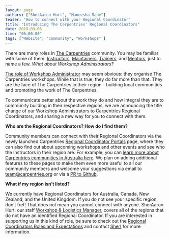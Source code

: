 ```yaml
---
layout: page
authors: ["SherAaron Hurt", "Maneesha Sane"]
teaser: "How to connect with your Regional Coordinator"
title: "Introducing The Carpentries' Regional Coordinators"
date: 2019-03-05
time: "06:00:00"
tags: ["Website", "Community", "Workshops" ]
---
```



There are many roles in [The Carpentries](https://carpentries.org/) community. You may be familiar with some of them: [Instructors](https://carpentries.org/instructors/), [Maintainers](https://carpentries.org/maintainers/), [Trainers](https://carpentries.org/trainers/), and [Mentors](https://carpentries.org/mentors/), just to name a few. *What about Workshop Administrators?*

[The role of Workshop Administrator](https://docs.carpentries.org/topic_folders/workshop_administration/expectations.html) may seem obvious: they organise The Carpentries workshops. While that is true, they do far more than that. They are the face of The Carpentries in their region - building local communities and promoting the work of The Carpentries.

To communicate better about the work they do and how integral they are to community building in their respective regions, we are announcing the title change of our Workshop Administrators to Carpentries Regional Coordinators, and sharing a new way for you to connect with them.

**Who are the Regional Coordinators? How do I find them?**

Community members can connect with their Regional Coordinators via the newly launched Carpentries [Regional Coordinator Portals](https://carpentries.org/regionalcoordinators/) page, where they can also find out about upcoming workshops and other events and see who the Instructors in their region are. For example, you can [learn more about Carpentries communities in Australia here](https:///carpentries.org/regions_au/). We plan on adding additional features to these pages to make them even more useful to all our community members and welcome your suggestions via email to [team@carpentries.org](mailto:team@carpentries.org) or via a [PR to Github](https://github.com/carpentries/carpentries.org).  

**What if my region isn’t listed?**

We currently have Regional Coordinators for Australia, Canada, New Zealand, and the United Kingdom.  If you do not see your specific region, don’t fret! That does not mean you cannot connect with anyone. SherAaron Hurt, our staff [Workshop & Logistics Manager](https://carpentries.org/blog/2019/02/Sher_New_Role/), covers all of the regions that do not have an identified Regional Coordinator. If you are interested in supporting us in this kind of role, be sure to check out the [Regional Coordinators Roles and Expectations](https://docs.carpentries.org/topic_folders/workshop_administration/expectations.html) and contact [Sher!](mailto:sheraaron@carpentries.org) for more information. 
